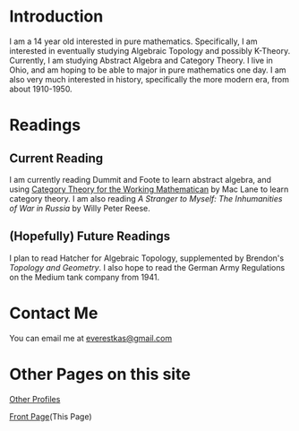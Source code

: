 

# Introduction
I am a 14 year old interested in pure mathematics. Specifically, I am interested in eventually studying Algebraic Topology and possibly K-Theory. Currently, I am studying Abstract Algebra and Category Theory. I live in Ohio, and am hoping to be able to major in pure mathematics one day. I am also very much interested in history, specifically the more modern era, from about 1910-1950. 

# Readings
## Current Reading
I am currently reading Dummit and Foote to learn abstract algebra, and using [Category Theory for the Working Mathematican](https://link.springer.com/book/10.1007/978-1-4757-4721-8) by Mac Lane to learn category theory. I am also reading _A Stranger to Myself: The Inhumanities of War in Russia_ by Willy Peter Reese.
## (Hopefully) Future Readings
I plan to read Hatcher for Algebraic Topology, supplemented by Brendon's _Topology and Geometry_. I also hope to read the German Army Regulations on the Medium tank company from 1941. 
# Contact Me
You can email me at everestkas@gmail.com

# Other Pages on this site
[Other Profiles](https://kasrastanimaths.github.io/KasrastaniMaths/Information.html)

[Front Page](https://kasrastanimaths.github.io/KasrastaniMaths/)(This Page)

